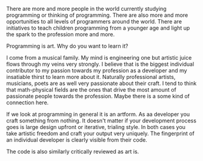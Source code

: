 There are more and more people in the world currently studying programming or thinking of programming. There are also more and more opportunities to all levels of programmers around the world. There are initiatives to teach children programming from a younger age and light up the spark to the profession more and more.

Programming is art. Why do you want to learn it?

I come from a musical family. My mind is engineering one but artistic juice flows through my veins very strongly. I believe that is the biggest individual contributor to my passion towards my profession as a developer and my insatiable thirst to learn more about it. Naturally professional artists, musicians, poets are as well very passionate about their craft. I tend to think that math-physical fields are the ones that drive the most amount of passionate people towards the profession. Maybe there is a some kind of connection here.

If we look at programming in general it is an artform. As aa developer you craft something from nothing. It doesn't matter if your development process goes is large design upfront or iterative, trialing style. In both cases you take artistic freedom and craft your output very uniquely. The fingerprint of an individual developer is clearly visible from their code.

The code is also similarly critically reviewed as art is.
